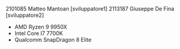 2101085 Matteo Mantoan \[sviluppatore1]
2113187 Giuseppe De Fina \[sviluppatore2]

- AMD Ryzen 9 9950X
- Intel Core I7 7700K
- Qualcomm SnapDragon 8 Elite
